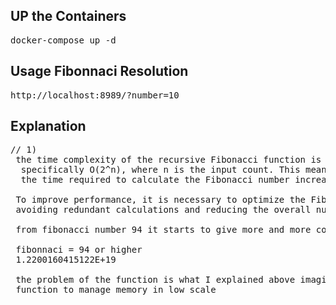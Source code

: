 <h2>UP the Containers</h2>

<pre>docker-compose up -d</pre>

<h2>Usage Fibonnaci Resolution</h2>

<pre>http://localhost:8989/?number=10</pre>


## Explanation

<pre>// 1)
 the time complexity of the recursive Fibonacci function is exponential,
  specifically O(2^n), where n is the input count. This means that as the input count grows, 
  the time required to calculate the Fibonacci number increases exponentially.

 To improve performance, it is necessary to optimize the Fibonacci calculation algorithm, 
 avoiding redundant calculations and reducing the overall number of recursive calls.

 from fibonacci number 94 it starts to give more and more complex results like

 fibonnaci = 94 or higher
 1.2200160415122E+19

 the problem of the function is what I explained above imagine recursively calcs each time the right is to simplify the 
 function to manage memory in low scale</pre>
